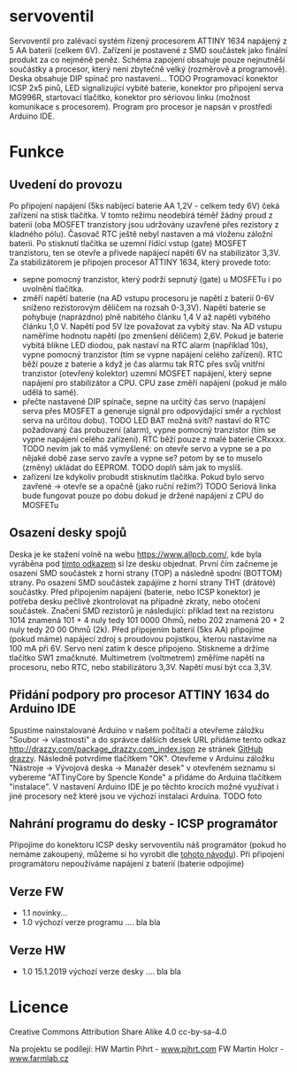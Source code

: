 # servoventil
Servoventil pro zalévací systém řízený procesorem ATTINY 1634 napájený z 5 AA baterií (celkem 6V). Zařízení je postavené z SMD součástek jako finální produkt za co nejméně peněz. Schéma zapojení obsahuje pouze nejnutněší součástky a procesor, který není zbytečně velký (rozměrově a programově). Deska obsahuje DIP spínač pro nastavení... TODO  Programovací konektor ICSP 2x5 pinů, LED signalizující vybité baterie, konektor pro připojení serva MG996R, startovací tlačítko, konektor pro sériovou linku (možnost komunikace s procesorem). Program pro procesor je napsán v prostředí Arduino IDE.

# Funkce
## Uvedení do provozu
Po připojení napájení (5ks nabíjecí baterie AA 1,2V - celkem tedy 6V) čeká zařízení na stisk tlačítka. V tomto režimu neodebírá téměř žádný proud z baterií (oba MOSFET tranzistory jsou udržovány uzavřené přes rezistory z kladného pólu). Časovač RTC ještě nebyl nastaven a má vloženu záložní baterii. Po stisknutí tlačítka se uzemní řídící vstup (gate) MOSFET tranzistoru, ten se otevře a přivede napájecí napětí 6V na stabilizátor 3,3V. Za stabilizátorem je připojen procesor ATTINY 1634, který provede toto:
* sepne pomocný tranzistor, který podrží sepnutý (gate) u MOSFETu i po uvolnění tlačítka.
* změří napětí baterie (na AD vstupu procesoru je napětí z baterií 0-6V sníženo rezistorovým děličem na rozsah 0-3,3V). Napětí baterie se pohybuje (naprázdno) plně nabitého článku 1,4 V až napětí vybitého článku 1,0 V. Napětí pod 5V lze považovat za vybitý stav. Na AD vstupu naměříme hodnotu napětí (po zmenšení děličem) 2,6V. Pokud je baterie vybitá blikne LED diodou, pak nastaví na RTC alarm (například 10s), vypne pomocný tranzistor (tím se vypne napájení celého zařízení). RTC běží pouze z baterie a když je čas alarmu tak RTC přes svůj vnitřní tranzistor (otevřený kolektor) uzemní MOSFET napájení, který sepne napájení pro stabilizátor a CPU. CPU zase změří napájení (pokud je málo udělá to samé).
* přečte nastavené DIP spínače, sepne na určitý čas servo (napájení serva přes MOSFET a generuje signál pro odpovýdající směr a rychlost serva na určitou dobu).
TODO LED BAT možná svítí? nastaví do RTC požadovaný čas probuzení (alarm), vypne pomocný tranzistor (tím se vypne napájení celého zařízení). RTC běží pouze z malé baterie CRxxxx. TODO nevím jak to máš vymyšlené: on otevře servo a vypne se a po nějaké době zase servo zavře a vypne se? potom by se to muselo (změny) ukládat do EEPROM.
TODO doplň sám jak to myslíš. 
* zařízení lze kdykoliv probudit stisknutím tlačítka. Pokud bylo servo zavřené -> otevře se a opačně (jako ruční režim?)
TODO Seriová linka bude fungovat pouze po dobu dokud je držené napájení z CPU do MOSFETu

## Osazení desky spojů
Deska je ke stažení volně na webu https://www.allpcb.com/, kde byla vyráběna pod [tímto odkazem](https://doplnit) si lze desku objednat. První čím začneme je osazení SMD součástek z horní strany (TOP) a následně spodní (BOTTOM) strany. Po osazení SMD součástek zapájíme z horní strany THT (drátové) součástky. Před připojením napájení (baterie, nebo ICSP konektor) je potřeba desku pečlivě zkontrolovat na případné zkraty, nebo otočení součástek. Značení SMD rezistorů je následující: příklad text na rezistoru 1014 znamená 101 + 4 nuly tedy 101 0000 Ohmů, nebo 202 znamená 20 + 2 nuly tedy 20 00 Ohmů (2k).
Před připojením baterií (5ks AA) připojíme (pokud máme) napájecí zdroj s proudovou pojistkou, kterou nastavíme na 100 mA při 6V. Servo není zatím k desce připojeno. Stiskneme a držíme tlačítko SW1 zmačknuté. Multimetrem (voltmetrem) změříme napětí na procesoru, nebo RTC, nebo stabilizátoru 3,3V. Napětí musí být cca 3,3V.

## Přidání podpory pro procesor ATTINY 1634 do Arduino IDE
Spustíme nainstalované Arduino v našem počítači a otevřeme záložku "Soubor -> vlastnosti" a do správce dalších desek URL přidáme tento odkaz
http://drazzy.com/package_drazzy.com_index.json ze stránek [GitHub drazzy](https://github.com/SpenceKonde/ATTinyCore/blob/master/Installation.md). Následně potvrdíme tlačítkem "OK". Otevřeme v Arduinu záložku "Nástroje -> Vývojová deska -> Manažér desek" v otevřeném seznamu si vybereme "ATTinyCore by Spencle Konde" a přidáme do Arduina tlačítkem "instalace". V nastavení Arduino IDE je po těchto krocích možné využívat i jiné procesory než které jsou ve výchozí instalaci Arduina.
TODO foto

## Nahrání programu do desky - ICSP programátor
Připojíme do konektoru ICSP desky servoventilu náš programátor (pokud ho nemáme zakoupený, můžeme si ho vyrobit dle [tohoto návodu](https://pihrt.com/elektronika/390-programator-atmel-isp-usbasp)). Při připojení programátoru nepoužíváme napájení z baterií (baterie odpojíme)


## Verze FW
* 1.1 novinky...
* 1.0 výchozí verze programu .... bla bla

## Verze HW
* 1.0 15.1.2019 výchozí verze desky .... bla bla

# Licence
Creative Commons Attribution Share Alike 4.0
cc-by-sa-4.0

Na projektu se podílejí:
HW Martin Pihrt - www.pihrt.com
FW Martin Holcr - www.farmlab.cz 